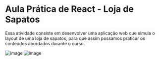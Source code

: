 # Aula Prática de React - Loja de Sapatos

Essa atividade consiste em desenvolver uma aplicação web que simula o layout de uma loja de sapatos, para que assim possamos praticar os conteúdos abordados durante o curso.

![image](https://user-images.githubusercontent.com/94014697/176255552-298c969d-451f-4aa1-ae71-7609ad958595.png)
![image](https://user-images.githubusercontent.com/94014697/176255620-5aa207fe-43b2-45b0-919a-4e875ab54cdc.png)


